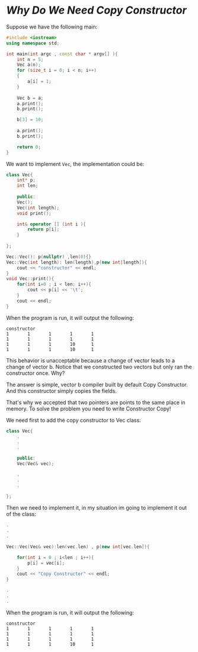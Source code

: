 # *Why Do We Need Copy Constructor*
Suppose we have the following main:
```cpp
#include <iostream>
using namespace std;

int main(int argc , const char * argv[] ){
    int n = 5;
    Vec a(n);
    for (size_t i = 0; i < n; i++)
    {
        a[i] = 1;
    }
    
    Vec b = a;
    a.print();
    b.print();

    b[3] = 10;
    
    a.print();
    b.print();

    return 0;
}
```
We want to implement `Vec`, the implementation could be:

```cpp
class Vec{
    int* p;
    int len;
    
    public:
    Vec();
    Vec(int length);
    void print();

    int& operator [] (int i ){
        return p[i];
    }
    
};

Vec::Vec(): p(nullptr) ,len(0){}
Vec::Vec(int length): len(length),p(new int[length]){
    cout << "constructor" << endl;
}
void Vec::print(){
    for(int i=0 ; i < len; i++){
        cout << p[i] << '\t';
    }
    cout << endl;
}
```
When the program is run, it will output the following:
```
constructor
1       1       1       1       1
1       1       1       1       1
1       1       1       10      1
1       1       1       10      1
```
This behavior is unacceptable because a change of vector leads to a change of vector b.
Notice that we constructed two vectors but only ran the constructor once. Why?

The answer is simple, vector b compiler built by default Copy Constructor. And this constructor simply copies the fields. 

That's why we accepted that two pointers are points to the same place in memory.
To solve the problem you need to write Constructor Copy!

We need first to add the copy constructor to Vec class:

```cpp
class Vec{
    .
    .
    .

    public:
    Vec(Vec& vec);

    .
    .
    .
    
};
```
Then we need to implement it, in my situation im going to implement it out of the class:


```cpp
.
.
.

Vec::Vec(Vec& vec):len(vec.len) , p(new int[vec.len]){

    for(int i = 0 ; i<len ; i++){
        p[i] = vec[i];
    }
    cout << "Copy Constructor" << endl;
}

.
.
.

```

When the program is run, it will output the following:
```
constructor
1       1       1       1       1
1       1       1       1       1
1       1       1       1       1
1       1       1       10      1
```